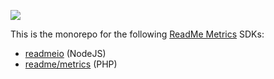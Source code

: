 [![](https://d3vv6lp55qjaqc.cloudfront.net/items/1M3C3j0I0s0j3T362344/Untitled-2.png)](https://readme.com)

This is the monorepo for the following [ReadMe Metrics](https://readme.com/metrics/) SDKs:

* [readmeio](https://github.com/readmeio/metrics-sdks/tree/master/packages/node) (NodeJS)
* [readme/metrics](https://github.com/readmeio/metrics-sdks/tree/master/packages/php) (PHP)
